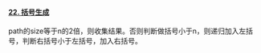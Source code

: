 #### [22. 括号生成](https://leetcode.cn/problems/generate-parentheses/)

path的size等于n的2倍，则收集结果。否则判断做括号小于n，则递归加入左括号，判断右括号小于左括号，加入右括号。
